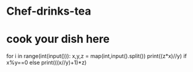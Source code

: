 # Chef-drinks-tea
# cook your dish here
for i in range(int(input())):
    x,y,z = map(int,input().split())
    print((z*x)//y) if x%y==0 else print(((x//y)+1)*z)
